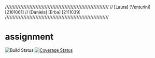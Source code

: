 ////////////////////////////////////////////////////////////////////
// [Laura] [Venturini] [2101061]
// [Daniela] [Erba] [2111039]
////////////////////////////////////////////////////////////////////
# assignment

![Build Status](https://github.com/VentiLaura/assignment/actions/workflows/build.yml/badge.svg)
[![Coverage Status](https://coveralls.io/repos/github/VentiLaura/assignment/badge.svg?branch=develop&nocache=1)](https://coveralls.io/github/VentiLaura/assignment?branch=develop)